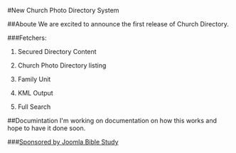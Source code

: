 #New Church Photo Directory System

##Aboute
We are excited to announce the first release of Church Directory.

###Fetchers:
<ol>
<li><p>Secured Directory Content</p></li>
<li><p>Church Photo Directory listing</p></li>
<li><p>Family Unit</p></li>
<li><p>KML Output</p></li>
<li><p>Full Search</p></li>
</ol>

##Documintation
I'm working on documentation on how this works and hope to have it done soon.

###<a href="www.joomlabiblestudy.org">Sponsored by Joomla Bible Study</a>
